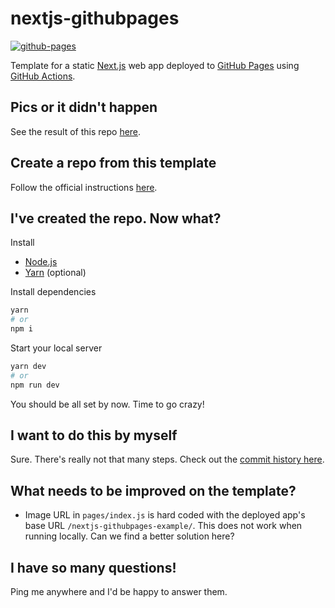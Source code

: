 # nextjs-githubpages

[![github-pages](https://github.com/isektionen/nextjs-githubpages-example/actions/workflows/github-pages.yml/badge.svg)](https://github.com/isektionen/nextjs-githubpages-example/actions/workflows/github-pages.yml)

Template for a static [Next.js](https://nextjs.org/) web app deployed to [GitHub Pages](https://guides.github.com/features/pages/) using [GitHub Actions](https://docs.github.com/en/actions/).

## Pics or it didn't happen

See the result of this repo [here](https://isektionen.github.io/nextjs-githubpages).

## Create a repo from this template

Follow the official instructions [here](https://docs.github.com/en/github/creating-cloning-and-archiving-repositories/creating-a-repository-from-a-template#creating-a-repository-from-a-template).

## I've created the repo. Now what?

Install

- [Node.js](https://nodejs.org/en/)
- [Yarn](https://classic.yarnpkg.com/en/docs/install/#mac-stable) (optional)

Install dependencies

```bash
yarn
# or
npm i
```

Start your local server

```bash
yarn dev
# or
npm run dev
```

You should be all set by now. Time to go crazy!

## I want to do this by myself

Sure. There's really not that many steps. Check out the [commit history here](https://github.com/isektionen/nextjs-githubpages-example/commits/main).

## What needs to be improved on the template?

- Image URL in `pages/index.js` is hard coded with the deployed app's base URL `/nextjs-githubpages-example/`. This does not work when running locally. Can we find a better solution here?

## I have so many questions!

Ping me anywhere and I'd be happy to answer them.
